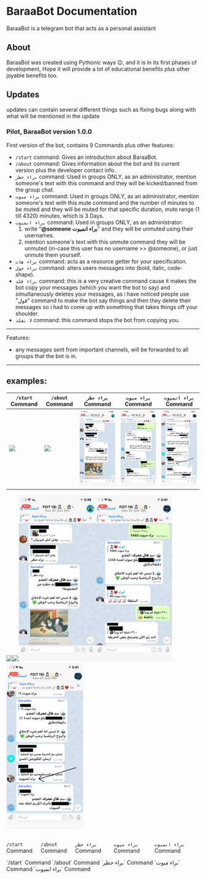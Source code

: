 # BaraaBot Documentation
BaraaBot is a telegram bot that acts as a personal assistant
## About
BaraaBot was created using Pythonic ways 😉, and it is in its first phases of development, Hope it will provide a lot of educational benefits plus other joyable benefits too.
## Updates
updates can contain several different things such as fixing bugs along with what will be mentioned in the update
### Pilot, BaraaBot version 1.0.0
First version of the bot, contains 9 Commands plus other features:
- `/start` command: Gives an introduction about BaraaBot.
- `/about` command: Gives information about the bot and its current version plus the developer contact info.
- `براء حظر` command: Used in groups ONLY, as an administrator, mention someone's text with this command and they will be kicked/banned from the group chat.
- `براء ميوت` command: Used in groups ONLY, as an administrator, mention someone's text with this mute command and the number of minutes to be muted and they will be muted for that specific duration, mute range (1 till 4320) minutes, which is 3 Days.
- `براء انميوت` command: Used in groups ONLY, as an administrator:
  1. write "**@someone براء انميوت**" and they will be unmuted using their usernames.
  2. mention someone's text with this unmute command they will be unmuted (in-case this user has no username >> @someone), or just unmute them yourself.
- `براء هات` command: acts as a resource getter for your specification.
- `براء حول` command: alters users messages into (bold, italic, code-shape).
- `براء قلد` command: this is a very creative command cause it makes the bot copy your messages (which you want the bot to say) and simultaneously deletes your messages, as i have noticed people use "قول" command to make the bot say things and then they delete their messages so i had to come up with something that takes things off your shoulder.
- `لا تقلد` command: this command stops the bot from copying you.
-----
Features:
- any messages sent from important channels, will be forwarded to all groups that the bot is in.
----
examples:
----
| `/start` Command | `/about` Command | `براء حظر` Command | `براء ميوت` Command | `براء انميوت` Command | 
| --------------- | -------- | -------- | -------- | -------- |
|<img src="images/startCommand.gif" /> | <img src="images/aboutCommand.gif" width="200" /> | <img src="images/banCommand.jpg" width="200" /> | <img src="images/muteCommand.jpg" width="200" /> | <img src="images/unmuteCommand.jpg" width="200" /> |

<img src="images/startCommand.gif" width="200" /><img src="images/aboutCommand.gif" width="200" /><img src="images/banCommand.jpg" width="200" /><img src="images/muteCommand.jpg" width="200" /><img src="images/unmuteCommand.jpg" width="200" />
<div style="display: flex; justify-content: space-between;">
  <p><code>/start</code> Command</p> <p><code>/about</code> Command</p> <p><code>براء حظر</code> Command</p> <p><code>براء ميوت</code> Command</p> <p><code>براء انميوت</code> Command</p>
</div>
`/start` Command `/about` Command `براء حظر` Command `براء ميوت` Command `براء انميوت` Command
